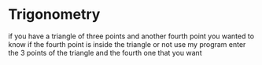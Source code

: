 # Trigonometry
if you have a triangle of three points and another fourth point you wanted to know if the fourth point is inside the triangle or not use my program enter the 3 points of the triangle and the fourth one that you want 
